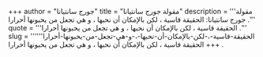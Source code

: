 +++
author = "جورج سانتيانا"
title = "مقولة جورج سانتيانا"
description = '''مقولة جورج سانتيانا: الحقيقة قاسية ، لكن بالإمكان أن نحبها ، و هي تجعل من يحبونها أحرارا .'''
quote = '''الحقيقة قاسية ، لكن بالإمكان أن نحبها ، و هي تجعل من يحبونها أحرارا .'''
slug = '''الحقيقة-قاسية-،-لكن-بالإمكان-أن-نحبها-،-و-هي-تجعل-من-يحبونها-أحرارا'''
+++
الحقيقة قاسية ، لكن بالإمكان أن نحبها ، و هي تجعل من يحبونها أحرارا .
